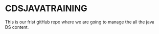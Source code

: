 # CDSJAVATRAINING
This is our frist gitHub repo where we are going to manage the all the java DS content.
